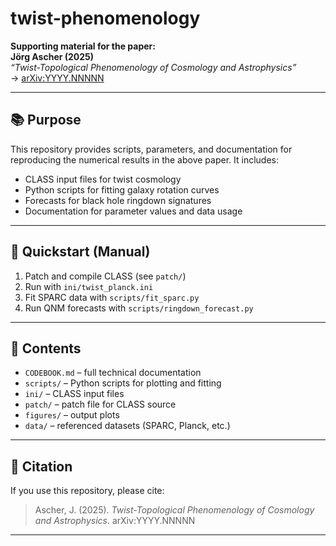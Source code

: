 # twist-phenomenology

**Supporting material for the paper:**  
**Jörg Ascher (2025)**  
*“Twist-Topological Phenomenology of Cosmology and Astrophysics”*  
→ [arXiv:YYYY.NNNNN](https://arxiv.org/abs/YYYY.NNNNN)

---

## 📚 Purpose

This repository provides scripts, parameters, and documentation for reproducing the numerical results in the above paper. It includes:

- CLASS input files for twist cosmology
- Python scripts for fitting galaxy rotation curves
- Forecasts for black hole ringdown signatures
- Documentation for parameter values and data usage

---

## 🧪 Quickstart (Manual)

1. Patch and compile CLASS (see `patch/`)
2. Run with `ini/twist_planck.ini`
3. Fit SPARC data with `scripts/fit_sparc.py`
4. Run QNM forecasts with `scripts/ringdown_forecast.py`

---

## 📂 Contents

- `CODEBOOK.md` – full technical documentation
- `scripts/` – Python scripts for plotting and fitting
- `ini/` – CLASS input files
- `patch/` – patch file for CLASS source
- `figures/` – output plots
- `data/` – referenced datasets (SPARC, Planck, etc.)

---

## 📜 Citation

If you use this repository, please cite:

> Ascher, J. (2025). *Twist-Topological Phenomenology of Cosmology and Astrophysics*. arXiv:YYYY.NNNNN

---

